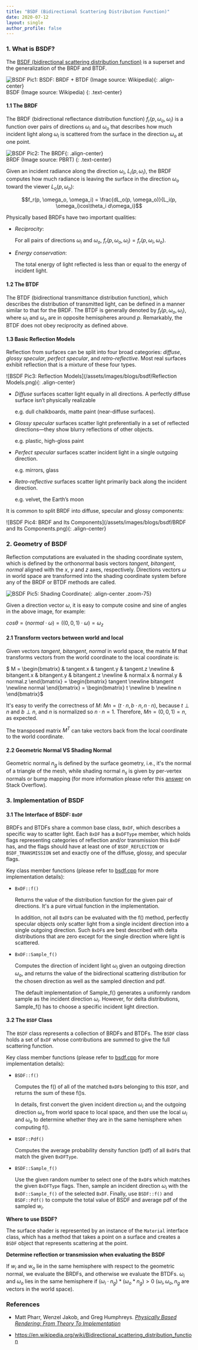 ```yaml
---
title: "BSDF (Bidirectional Scattering Distribution Function)"
date: 2020-07-12
layout: single
author_profile: false
---
```


### 1. What is BSDF?

The [BSDF (bidirectional scattering distribution function)](https://en.wikipedia.org/wiki/Bidirectional_scattering_distribution_function) is a superset and the generalization of the BRDF and BTDF.

![BSDF Pic1: BSDF: BRDF + BTDF (Image source: Wikipedia)](/assets/images/blogs/bsdf/BSDF.png){: .align-center}  
BSDF (Image source: Wikipedia)
{: .text-center}

#### 1.1 The BRDF

The BRDF (bidirectional reflectance distribution function) $f_r(p, \omega_o, \omega_i)$ is a function over pairs of directions $\omega_i$ and $\omega_o$ that describes how much incident light along $\omega_i$ is scattered from the surface in the direction $\omega_o$ at one point.

![BSDF Pic2: The BRDF](/assets/images/blogs/bsdf/BRDF.png){: .align-center}  
BRDF (Image source: PBRT)
{: .text-center}

Given an incident radiance along the direction $\omega_i$, $L_i(p, \omega_i)$, the BRDF computes how much radiance is leaving the surface in the direction $\omega_o$ toward the viewer $L_o(p, \omega_o)$:

$$f_r(p, \omega_o, \omega_i) = \frac{dL_o(p, \omega_o)}{L_i(p, \omega_i)cos\theta_i d\omega_i}$$

Physically based BRDFs have two important qualities:

- *Reciprocity*:  

  For all pairs of directions $\omega_i$ and $\omega_o$, $f_r(p, \omega_o, \omega_i) = f_r(p, \omega_i, \omega_o)$.

- *Energy conservation*:

  The total energy of light reflected is less than or equal to the energy of incident light.

#### 1.2 The BTDF

The BTDF (bidirectional transmittance distribution function), which describes the distribution of transmitted light, can be defined in a manner similar to that for the BRDF. The BTDF is generally denoted by $f_t(p, \omega_o, \omega_i)$, where $\omega_i$ and $\omega_o$ are in opposite hemispheres around $p$. Remarkably, the BTDF does not obey reciprocity as defined above.

#### 1.3 Basic Reflection Models

Reflection from surfaces can be split into four broad categories: *diffuse*, *glossy specular*, *perfect specular*, and *retro-reflective*. Most real surfaces exhibit reflection that is a mixture of these four types.

![BSDF Pic3: Reflection Models](/assets/images/blogs/bsdf/Reflection Models.png){: .align-center}  

- *Diffuse* surfaces scatter light equally in all directions. A perfectly diffuse surface isn’t physically realizable

  e.g. dull chalkboards, matte paint (near-diffuse surfaces).

- *Glossy specular* surfaces scatter light preferentially in a set of reflected directions—they show blurry reflections of other objects.

  e.g. plastic, high-gloss paint

- *Perfect specular* surfaces scatter incident light in a single outgoing direction.

  e.g. mirrors, glass

- *Retro-reflective* surfaces scatter light primarily back along the incident direction.

  e.g. velvet, the Earth’s moon

 It is common to split BRDF into diffuse, specular and glossy components:

![BSDF Pic4: BRDF and Its Components](/assets/images/blogs/bsdf/BRDF and Its Components.png){: .align-center}  



### 2. Geometry of BSDF

Reflection computations are evaluated in the shading coordinate system, which is defined by the orthonormal basis vectors $tangent$, $bitangent$, $normal$ aligned with the $x$, $y$ and $z$ axes, respectively. Directions vectors $\omega$ in world space are transformed into the shading coordinate system before any of the BRDF or BTDF methods are called.

![BSDF Pic5: Shading Coordinate](/assets/images/blogs/bsdf/shading_coordinate.jpg){: .align-center .zoom-75}  

Given a direction vector $\omega$, it is easy to compute cosine and sine of angles in the above image, for example:

$cos\theta = (normal \cdot \omega) = ((0, 0, 1) \cdot \omega) = \omega_z$

#### 2.1 Transform vectors between world and local

Given vectors $tangent$, $bitangent$, $normal$ in world space, the matrix $M$ that transforms vectors from the world coordinate to the local coordinate is:

$ M = \begin{bmatrix} & tangent.x & tangent.y & tangent.z \newline
& bitangent.x & bitangent.y & bitangent.z \newline
& normal.x & normal.y & normal.z  \end{bmatrix} = \begin{bmatrix} tangent \newline bitangent \newline normal \end{bmatrix} = \begin{bmatrix} t \newline b \newline n \end{bmatrix}$

It's easy to verify the correctness of $M$: $Mn = (t \cdot n, b \cdot n, n \cdot n)$, because $t\perp n$ and $b \perp n$, and $n$ is normalized so $n \cdot n = 1$. Therefore, $Mn = (0, 0, 1) = n$, as expected.

The transposed matrix $M^T$ can take vectors back from the local coordinate to the world coordinate.

#### 2.2 Geometric Normal VS Shading Normal

Geometric normal $n_g$ is defined by the surface geometry, i.e., it's the normal of a triangle of the mesh, while shading normal $n_s$ is given by per-vertex normals or bump mapping (for more information please refer this [answer](https://computergraphics.stackexchange.com/questions/5486/whats-the-difference-between-geometric-surface-normal-and-shading-surface-norma) on Stack Overflow).



### 3. Implementation of BSDF

#### 3.1 The Interface of BSDF: ```BxDF```

BRDFs and BTDFs share a common base class, ```BxDF```, which describes a specific way to scatter light. Each ```BxDF``` has a ```BxDFType``` member, which holds flags representing categories of reflection and/or transmission this ```BxDF``` has, and the flags should have at least one of ```BSDF_REFLECTION``` or ```BSDF_TRANSMISSION``` set and exactly one of the diffuse, glossy, and specular flags.

Key class member functions (please refer to [bsdf.cpp](https://github.com/giaosame/Path-Tracer/blob/master/main/src/scene/materials/bsdf.cpp) for more implementation details):

- ```BxDF::f()```

  Returns the value of the distribution function for the given pair of directions. It's a pure virtual function in the implementation.

  In addition, not all ```BxDF```s can be evaluated with the f() method, perfectly specular objects only scatter light from a single incident direction into a single outgoing direction. Such ```BxDF```s are best described with delta distributions that are zero except for the single direction where light is scattered.

- ```BxDF::Sample_f()```

  Computes the direction of incident light $\omega_i$ given an outgoing direction $\omega_o$, and returns the value of the bidirectional scattering distribution for the chosen direction as well as the sampled direction and pdf.

  The default implementation of Sample_f() generates a uniformly random sample as the incident direction $\omega_i$. However, for delta distributions, Sample_f() has to choose a specific incident light direction.

#### 3.2 The ```BSDF``` Class

The ```BSDF``` class represents a collection of BRDFs and BTDFs. The ```BSDF``` class holds a set of ```BxDF``` whose contributions are summed to give the full scattering function.

Key class member functions (please refer to [bsdf.cpp](https://github.com/giaosame/Path-Tracer/blob/master/main/src/scene/materials/bsdf.cpp) for more implementation details):

- ```BSDF::f()```

  Computes the f() of all of the matched ```BxDF```s belonging to this ```BSDF```, and returns the sum of these f()s.

  In details, first convert the given incident direction $\omega_i$ and the outgoing direction $\omega_o$ from world space to local space, and then use the local $\omega_i$ and $\omega_o$ to determine whether they are in the same hemisphere when computing f().

- ```BSDF::Pdf()```

  Computes the average probability density function (pdf) of all ```BxDF```s that match the given ```BxDFType```.

- ```BSDF::Sample_f()```

  Use the given random number to select one of the ```BxDF```s which matches the given ```BxDFType``` flags. Then, sample an incident direction $\omega_i$ with the ```BxDF::Sample_f()``` of the selected ```BxDF```. Finally, use ```BSDF::f()``` and ```BSDF::Pdf()``` to compute the total value of BSDF and average pdf of the sampled $w_i$.

**Where to use BSDF?**

The surface shader is represented by an instance of the ```Material``` interface class, which has a method that takes a point on a surface and creates a ```BSDF``` object that represents scattering at the point.

**Determine reflection or transmission when evaluating the BSDF**

If $w_i$ and $w_o$ lie in the same hemisphere with respect to the geometric normal, we evaluate the BRDFs, and otherwise we evaluate the BTDFs. $\omega_i$ and $\omega_o$ lies in the same hemisphere if $(\omega_i \cdot n_g) * (\omega_o * n_g) > 0$ ($\omega_i, \omega_o, n_g$ are vectors in the world space).



### References

- Matt Pharr, Wenzel Jakob, and Greg Humphreys. *[Physically Based Rendering: From Theory To Implementation](http://www.pbr-book.org/)*

- https://en.wikipedia.org/wiki/Bidirectional_scattering_distribution_function
